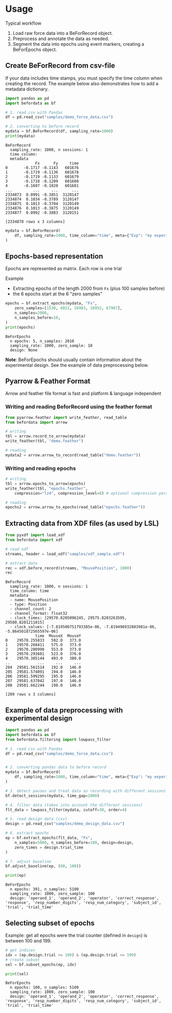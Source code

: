 # Usage


Typical workflow

1.  Load raw force data into a BeForRecord object.
2.  Preprocess and annotate the data as needed.
3.  Segment the data into epochs using event markers, creating a
    BeForEpochs object.

## Create BeForRecord from csv-file

If your data includes time stamps, you must specify the time column when
creating the record. The example below also demonstrates how to add a
metadata dictionary.

``` python
import pandas as pd
import befordata as bf

# 1. read csv with Pandas
df = pd.read_csv("samples/demo_force_data.csv")

# 2. converting to before record
mydata = bf.BeForRecord(df, sampling_rate=1000)
print(mydata)
```

    BeForRecord
      sampling_rate: 1000, n sessions: 1
      time_column:
      metadata
                 Fx      Fy     time
    0       -0.1717 -0.1143   601676
    1       -0.1719 -0.1136   601678
    2       -0.1719 -0.1133   601679
    3       -0.1718 -0.1209   601680
    4       -0.1697 -0.1020   601681
    ...         ...     ...      ...
    2334873  0.0991 -0.3851  3120147
    2334874  0.1034 -0.3789  3120147
    2334875  0.1013 -0.3704  3120149
    2334876  0.1013 -0.3875  3120149
    2334877  0.0992 -0.3883  3120151

    [2334878 rows x 3 columns]

``` python
mydata = bf.BeForRecord(
    df, sampling_rate=1000, time_column="time", meta={"Exp": "my experiment"}
)
```

## Epochs-based representation

Epochs are represented as matrix. Each row is one trial

Example

-   Extracting epochs of the length 2000 from `Fx` (plus 100 samples
    before)
-   the 6 epochs start at the 6 “zero samples”

``` python
epochs = bf.extract_epochs(mydata, "Fx",
    zero_samples=[1530, 6021, 16983, 28952, 67987],
    n_samples=2000,
    n_samples_before=10,
)
print(epochs)
```

    BeForEpochs
      n epochs: 5, n_samples: 2010
      sampling_rate: 1000, zero_sample: 10
      design: None

**Note**: BeForEpochs should usually contain information about the
experimental design. See the example of data preprocessing below.

## Pyarrow & Feather Format

Arrow and feather file format is fast and platform & language
independent

### Writing and reading BeforRecord using the feather format

``` python
from pyarrow.feather import write_feather, read_table
from befordata import arrow

# writing
tbl = arrow.record_to_arrow(mydata)
write_feather(tbl, "demo.feather")

# reading
mydata2 = arrow.arrow_to_record(read_table("demo.feather"))
```

### Writing and reading epochs

``` python
# writing
tbl = arrow.epochs_to_arrow(epochs)
write_feather(tbl, "epochs.feather",
    compression="lz4", compression_level=8) # optional compression parameters

# reading
epochs2 = arrow.arrow_to_epochs(read_table("epochs.feather"))
```

## Extracting data from XDF files (as used by LSL)

``` python
from pyxdf import load_xdf
from befordata import xdf

# read xdf
streams, header = load_xdf("samples/xdf_sample.xdf")

# extract data
rec = xdf.before_record(streams, "MousePosition", 1000)
rec
```

    BeForRecord
      sampling_rate: 1000, n sessions: 1
      time_column: time
      metadata
      - name: MousePosition
      - type: Position
      - channel_count: 2
      - channel_format: float32
      - clock_times: [29570.8205096245, 29575.8203263595, 29580.8201211015]
      - clock_values: [-7.819500751793385e-06, -7.819498932803981e-06, -5.864501872565597e-06]
                 time  MouseX  MouseY
    0    29570.255833   592.0   373.0
    1    29570.268411   575.0   373.0
    2    29570.280998   553.0   373.0
    3    29570.293601   523.0   376.0
    4    29570.305144   493.0   380.0
    ..            ...     ...     ...
    204  29581.561514   192.0   146.0
    205  29581.574091   194.0   146.0
    206  29581.599295   195.0   146.0
    207  29581.637042   197.0   146.0
    208  29581.662244   198.0   146.0

    [209 rows x 3 columns]

## Example of data preprocessing with experimental design

``` python
import pandas as pd
import befordata as bf
from befordata.filtering import lowpass_filter

# 1. read csv with Pandas
df = pd.read_csv("samples/demo_force_data.csv")


# 2. converting pandas data to before record
mydata = bf.BeForRecord(
    df, sampling_rate=1000, time_column="time", meta={"Exp": "my experiment"}
)

# 3. detect pauses and treat data as recording with different sessions
bf.detect_sessions(mydata, time_gap=2000)

# 4. filter data (takes into account the different sessions)
flt_data = lowpass_filter(mydata, cutoff=30, order=4)

# 5. read design data (csv)
design = pd.read_csv("samples/demo_design_data.csv")

# 6. extract epochs
ep = bf.extract_epochs(flt_data, "Fx",
    n_samples=5000, n_samples_before=100, design=design,
    zero_times = design.trial_time
)

# 7. adjust baseline
bf.adjust_baseline(ep, (80, 100))

print(ep)
```

    BeForEpochs
      n epochs: 391, n_samples: 5100
      sampling_rate: 1000, zero_sample: 100
      design: 'operand_1', 'operand_2', 'operator', 'correct_response', 'response', 'resp_number_digits', 'resp_num_category', 'subject_id', 'trial', 'trial_time'

## Selecting subset of epochs

Example: get all epochs were the trial counter (defined in `design`) is
between 100 and 199.

``` python
# get indices
idx = (ep.design.trial >= 100) & (ep.design.trial <= 199)
# create subset
sel = bf.subset_epochs(ep, idx)

print(sel)
```

    BeForEpochs
      n epochs: 100, n_samples: 5100
      sampling_rate: 1000, zero_sample: 100
      design: 'operand_1', 'operand_2', 'operator', 'correct_response', 'response', 'resp_number_digits', 'resp_num_category', 'subject_id', 'trial', 'trial_time'
